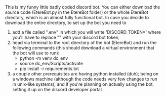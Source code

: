 This is my funny little badly coded discord bot. You can either download the source code (EtereBot.py in the EtereBot folder) or the whole EtereBot directory, which is an almost fully functional bot.
In case you decide to download the entire directory, to set up the bot you need to
  1. add a file called ".env" in which you will write 'DISCORD_TOKEN=<token>' where you'll have to replace "<token>" with your discord bot token;
  2. head via terminal to the root directory of the bot (EtereBot) and run the following commands (this should download a virtual environment that the bot will use to run):
       - python -m venv dc_env
       - source dc_env/Scripts/activate
       - pip install -r requirements.txt
  3. a couple other prerequisites are having python installed (duh); being on a windows machine (although the code needs very few changes to run in unix-like systems); and if you're planning on actually using the bot, setting it up on the discord developer portal
